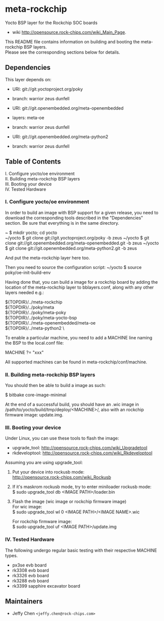 # meta-rockchip

Yocto BSP layer for the Rockchip SOC boards  
  - wiki <http://opensource.rock-chips.com/wiki_Main_Page>.

This README file contains information on building and booting the
meta-rockchip BSP layers.  
Please see the corresponding sections below for details.

## Dependencies

This layer depends on:

* URI: git://git.yoctoproject.org/poky
* branch: warrior zeus dunfell

* URI: git://git.openembedded.org/meta-openembedded
* layers: meta-oe
* branch: warrior zeus dunfell

* URI: git://git.openembedded.org/meta-python2
* branch: warrior zeus dunfell

## Table of Contents

  I. Configure yocto/oe environment  
 II. Building meta-rockchip BSP layers  
III. Booting your device  
 IV. Tested Hardware  

### I. Configure yocto/oe environment

In order to build an image with BSP support for a given release, you
need to download the corresponding tools described in the "Dependencies"
section. Be sure that everything is in the same directory.

~ $ mkdir yocto; cd yocto  
~/yocto $ git clone git://git.yoctoproject.org/poky -b zeus
~/yocto $ git clone git://git.openembedded.org/meta-openembedded.git -b zeus
~/yocto $ git clone git://git.openembedded.org/meta-python2.git -b zeus

And put the meta-rockchip layer here too.

Then you need to source the configuration script:
~/yocto $ source poky/oe-init-build-env

Having done that, you can build a image for a rockchip board by adding
the location of the meta-rockchip layer to bblayers.conf, along with any
other layers needed e.g.:

  ${TOPDIR}/../meta-rockchip \
  ${TOPDIR}/../poky/meta \
  ${TOPDIR}/../poky/meta-poky \
  ${TOPDIR}/../poky/meta-yocto-bsp \
  ${TOPDIR}/../meta-openembedded/meta-oe \
  ${TOPDIR}/../meta-python2 \

To enable a particular machine, you need to add a MACHINE line naming
the BSP to the local.conf file:

  MACHINE ?= "xxx"

All supported machines can be found in meta-rockchip/conf/machine.

### II. Building meta-rockchip BSP layers

You should then be able to build a image as such:

  $ bitbake core-image-minimal

At the end of a successful build, you should have an .wic image in  
/path/to/yocto/build/tmp/deploy/\<MACHINE\>/, also with an rockchip  
firmware image: update.img.

### III. Booting your device

Under Linux, you can use these tools to flash the image:

* upgrade_tool: <http://opensource.rock-chips.com/wiki_Upgradetool>
* rkdeveloptool: <http://opensource.rock-chips.com/wiki_Rkdeveloptool>

Assuming you are using upgrade_tool:

1. Put your device into rockusb mode:  
    <http://opensource.rock-chips.com/wiki_Rockusb>
2. If it's maskrom rockusb mode, try to enter miniloader rockusb mode:  
     $ sudo upgrade_tool db \<IMAGE PATH\>/loader.bin
3. Flash the image (wic image or rockchip firmware image)  
     For wic image:  
       $ sudo upgrade_tool wl 0 \<IMAGE PATH\>/\<IMAGE NAME\>.wic

     For rockchip firmware image:  
       $ sudo upgrade_tool uf \<IMAGE PATH\>/update.img  

### IV. Tested Hardware

The following undergo regular basic testing with their respective MACHINE types.

* px3se evb board
* rk3308 evb board
* rk3326 evb board
* rk3288 evb board
* rk3399 sapphire excavator board

## Maintainers

* Jeffy Chen `<jeffy.chen@rock-chips.com>`
